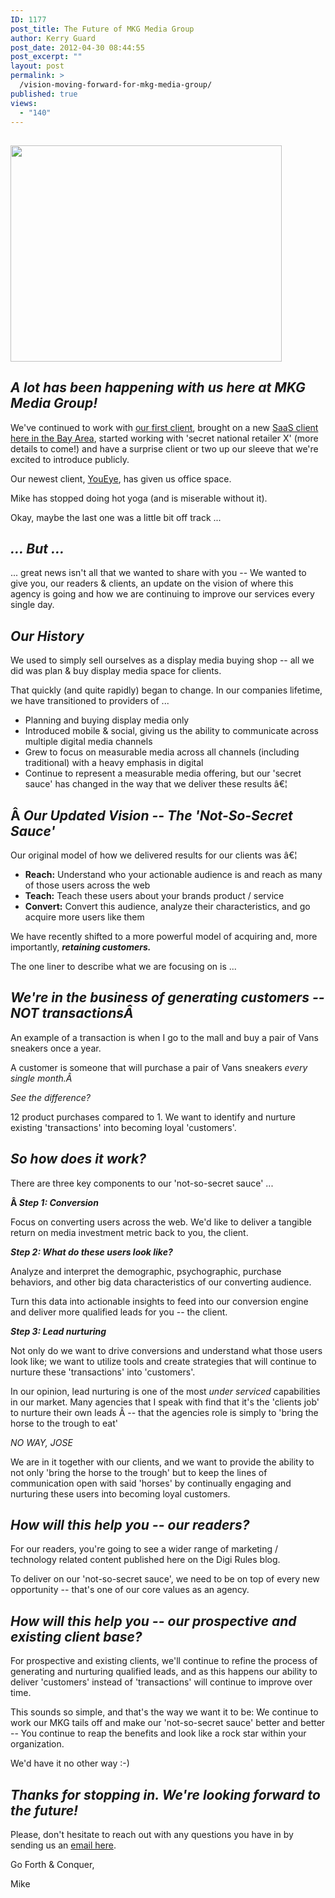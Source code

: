 ```yaml
---
ID: 1177
post_title: The Future of MKG Media Group
author: Kerry Guard
post_date: 2012-04-30 08:44:55
post_excerpt: ""
layout: post
permalink: >
  /vision-moving-forward-for-mkg-media-group/
published: true
views:
  - "140"
---
```

<h2><img class="aligncenter  wp-image-1178" title="future" src="http://mkgmediagroup.com/wp-content/uploads/2012/04/future.jpeg" alt="" width="434" height="346" /></h2>
<h2><em>A lot has been happening with us here at MKG Media Group!</em></h2>
We've continued to work with <a href="http://box.com" target="_blank">our first client</a>, brought on a new <a href="http://youeye.com" target="_blank">SaaS client here in the Bay Area</a>, started working with 'secret national retailer X' (more details to come!) and have a surprise client or two up our sleeve that we're excited to introduce publicly.

Our newest client, <a href="http://youeye.com" target="_blank">YouEye</a>, has given us office space.

Mike has stopped doing hot yoga (and is miserable without it).

Okay, maybe the last one was a little bit off track ...
<h2><em>... But ...</em></h2>
... great news isn't all that we wanted to share with you -- We wanted to give you, our readers &amp; clients, an update on the vision of where this agency is going and how we are continuing to improve our services every single day.
<h2><strong><em>Our History</em></strong></h2>
We used to simply sell ourselves as a display media buying shop -- all we did was plan &amp; buy display media space for clients.

That quickly (and quite rapidly) began to change. In our companies lifetime, we have transitioned to providers of ...
<ul>
	<li>Planning and buying display media only</li>
	<li>Introduced mobile &amp; social, giving us the ability to communicate across multiple digital media channels</li>
	<li>Grew to focus on measurable media across all channels (including traditional) with a heavy emphasis in digital</li>
	<li>Continue to represent a measurable media offering, but our 'secret sauce' has changed in the way that we deliver these results â€¦</li>
</ul>
<h2>Â <strong><em>Our Updated Vision -- The 'Not-So-Secret Sauce'</em></strong></h2>
Our original model of how we delivered results for our clients was â€¦
<ul>
	<li><strong>Reach:</strong> Understand who your actionable audience is and reach as many of those users across the web</li>
	<li><strong>Teach:</strong> Teach these users about your brands product / service</li>
	<li><strong>Convert:</strong> Convert this audience, analyze their characteristics, and go acquire more users like them</li>
</ul>
We have recently shifted to a more powerful model of acquiring and, more importantly, <em><strong>retaining customers.</strong></em>

The one liner to describe what we are focusing on is ...
<h2><strong><em>We're in the business of generating customers -- NOT transactionsÂ </em></strong></h2>
An example of a transaction is when I go to the mall and buy a pair of Vans sneakers once a year.

A customer is someone that will purchase a pair of Vans sneakers <em>every single month.Â </em>

<em>See the difference?</em>

12 product purchases compared to 1. We want to identify and nurture existing 'transactions' into becoming loyal 'customers'.
<h2><strong><em>So how does it work?</em></strong></h2>
There are three key components to our 'not-so-secret sauce' ...

<strong>Â <em>Step 1: Conversion</em></strong>

Focus on converting users across the web. We'd like to deliver a tangible return on media investment metric back to you, the client.

<strong><em>Step 2: What do these users look like?</em></strong>

Analyze and interpret the demographic, psychographic, purchase behaviors, and other big data characteristics of our converting audience.

Turn this data into actionable insights to feed into our conversion engine and deliver more qualified leads for you -- the client.

<strong><em>Step 3: Lead nurturing</em></strong>

Not only do we want to drive conversions and understand what those users look like; we want to utilize tools and create strategies that will continue to nurture these 'transactions' into 'customers'.

In our opinion, lead nurturing is one of the most <em>under serviced </em>capabilities in our market. Many agencies that I speak with find that it's the 'clients job' to nurture their own leads Â -- that the agencies role is simply to 'bring the horse to the trough to eat'

<em>NO WAY, JOSE</em>

We are in it together with our clients, and we want to provide the ability to not only 'bring the horse to the trough' but to keep the lines of communication open with said 'horses' by continually engaging and nurturing these users into becoming loyal customers.
<h2><strong><em>How will this help you -- our readers?</em></strong></h2>
For our readers, you're going to see a wider range of marketing / technology related content published here on the Digi Rules blog.

To deliver on our 'not-so-secret sauce', we need to be on top of every new opportunity -- that's one of our core values as an agency.
<h2><strong><em>How will this help you -- our prospective and existing client base?</em></strong></h2>
For prospective and existing clients, we'll continue to refine the process of generating and nurturing qualified leads, and as this happens our ability to deliver 'customers' instead of 'transactions' will continue to improve over time.

This sounds so simple, and that's the way we want it to be: We continue to work our MKG tails off and make our 'not-so-secret sauce' better and better -- You continue to reap the benefits and look like a rock star within your organization.

We'd have it no other way :-)
<h2><strong><em>Thanks for stopping in. We're looking forward to the future!</em></strong></h2>
Please, don't hesitate to reach out with any questions you have in by sending us an <a href="http://mkgmediagroup.com/contact-us" target="_blank">email here</a>.

Go Forth &amp; Conquer,

Mike

&nbsp;

&nbsp;